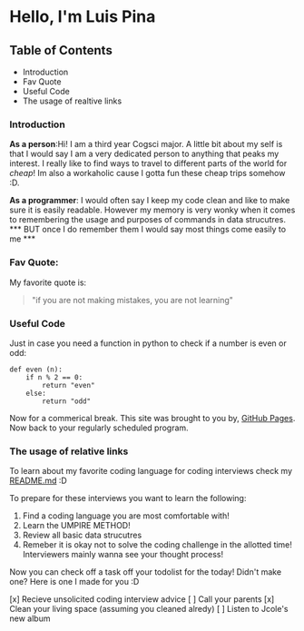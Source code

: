 # Hello, I'm Luis Pina

## Table of Contents
- Introduction
- Fav Quote
- Useful Code
- The usage of realtive links




### Introduction
**As a person**:Hi! I am a third year Cogsci major. A little bit about my self is that I would say I am a very dedicated person to anything that peaks my interest. I really like to find ways to travel to different parts of the world for *cheap*! Im also a workaholic cause I gotta fun these cheap trips somehow :D.

**As a programmer**: I would often say I keep my code clean and like to make sure it is easily readable. However my memory is very wonky when it comes to remembering the usage and purposes of commands in data strucutres.  *** BUT once I do remember them I would say most things come easily to me ***

### Fav Quote:
My favorite quote is:
> "if you are not making mistakes, you are not learning"

### Useful Code
Just in case you need a function in python to check if a number is even or odd:

```
def even (n):
    if n % 2 == 0:
        return "even"
    else:
        return "odd"
```

Now for a commerical break. This site was brought to you by, [GitHub Pages](https://page.github.com/). Now back to your regularly scheduled program.

### The usage of relative links
To learn about my favorite coding language for coding interviews check my [README.md](LABCSE110W1/README.md) :D

To prepare for these interviews you want to learn the following:
1. Find a coding language you are most comfortable with!
2. Learn the UMPIRE METHOD!
3. Review all basic data strucutres
4. Remeber it is okay not to solve the coding challenge in the allotted time! Interviewers mainly wanna see your thought process!

Now you can check off a task off your todolist for the today! Didn't make one? Here is one I made for you :D

[x] Recieve unsolicited coding interview advice 
[ ] Call your parents
[x] Clean your living space (assuming you cleaned alredy)
[ ] Listen to Jcole's new album
